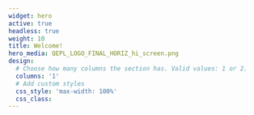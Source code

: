 ```yaml
---
widget: hero
active: true
headless: true
weight: 10
title: Welcome!
hero_media: QEPL_LOGO_FINAL_HORIZ_hi_screen.png
design:
  # Choose how many columns the section has. Valid values: 1 or 2.
  columns: '1'
  # Add custom styles
  css_style: 'max-width: 100%'
  css_class:
---
```

